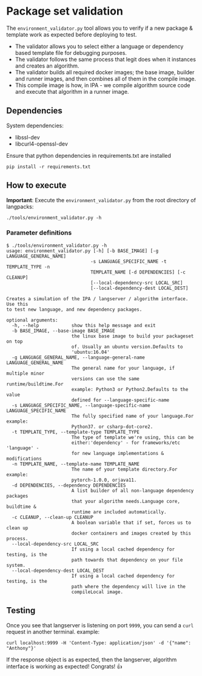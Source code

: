# Package set validation

The `environment_validator.py` tool allows you to verify if a new package & template work as expected before deploying to test.

- The validator allows you to select either a language or dependency based template file for debugging purposes.
- The validator follows the same process that legit does when it instances and creates an algorithm.
- The validator builds all required docker images; the base image, builder and runner images, and then combines all of them in the compile image.
- This compile image is how, in IPA - we compile algorithm source code and execute that algorithm in a runner image.

## Dependencies

System dependencies:

- libssl-dev
- libcurl4-openssl-dev

Ensure that python dependencies in requirements.txt are installed

```
pip install -r requirements.txt
```

## How to execute

**Important**: Execute the `environment_validator.py` from the root directory of langpacks:

```
./tools/environment_validator.py -h

```

### Parameter definitions

```
$ ./tools/environment_validator.py -h
usage: environment_validator.py [-h] [-b BASE_IMAGE] [-g LANGUAGE_GENERAL_NAME]
                               -s LANGUAGE_SPECIFIC_NAME -t TEMPLATE_TYPE -n
                               TEMPLATE_NAME [-d DEPENDENCIES] [-c CLEANUP]
                               [--local-dependency-src LOCAL_SRC]
                               [--local-dependency-dest LOCAL_DEST]

Creates a simulation of the IPA / langserver / algorithm interface. Use this
to test new language, and new dependency packages.

optional arguments:
  -h, --help            show this help message and exit
  -b BASE_IMAGE, --base-image BASE_IMAGE
                        the linux base image to build your packageset on top
                        of. Usually an ubuntu version.Defaults to
                        'ubuntu:16.04'
  -g LANGUAGE_GENERAL_NAME, --language-general-name LANGUAGE_GENERAL_NAME
                        The general name for your language, if multiple minor
                        versions can use the same runtime/buildtime.For
                        example: Python3 or Python2.Defaults to the value
                        defined for --language-specific-name
  -s LANGUAGE_SPECIFIC_NAME, --language-specific-name LANGUAGE_SPECIFIC_NAME
                        The fully specified name of your language.For example:
                        Python37. or csharp-dot-core2.
  -t TEMPLATE_TYPE, --template-type TEMPLATE_TYPE
                        The type of template we're using, this can be
                        either:'dependency' - for frameworks/etc 'language' -
                        for new language implementations & modifications
  -n TEMPLATE_NAME, --template-name TEMPLATE_NAME
                        The name of your template directory.For example:
                        pytorch-1.0.0, orjava11.
  -d DEPENDENCIES, --dependency DEPENDENCIES
                        A list builder of all non-language dependency packages
                        that your algorithm needs.Language core, buildtime &
                        runtime are included automatically.
  -c CLEANUP, --clean-up CLEANUP
                        A boolean variable that if set, forces us to clean up
                        docker containers and images created by this process.
  --local-dependency-src LOCAL_SRC
                        If using a local cached dependency for testing, is the
                        path towards that dependency on your file system.
  --local-dependency-dest LOCAL_DEST
                        If using a local cached dependency for testing, is the
                        path where the dependency will live in the
                        compileLocal image.

```

## Testing

Once you see that langserver is listening on port `9999`, you can send a `curl` request in another terminal.
example:

```
curl localhost:9999 -H 'Content-Type: application/json' -d '{"name": "Anthony"}'
```

If the response object is as expected, then the langserver, algorithm interface is working as expected! Congrats! :+1:

